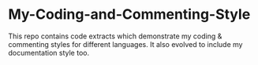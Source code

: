 # My-Coding-and-Commenting-Style
This repo contains code extracts which demonstrate my coding &amp; commenting styles for different languages. It also evolved to include my documentation style too.
